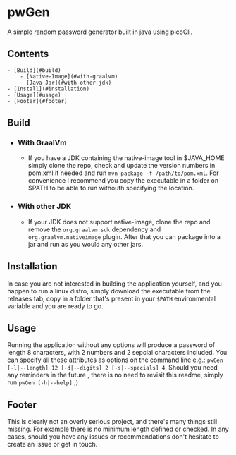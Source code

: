 # **pwGen**

A simple random password generator built in java using picoCli.

## Contents

    - [Build](#build)
        - [Native-Image](#with-graalvm)
        - [Java Jar](#with-other-jdk)
    - [Install](#installation)
    - [Usage](#usage)
    - [Footer](#footer)

    

## Build
- ### With GraalVm
    - If you have a JDK containing the native-image tool in $JAVA_HOME simply clone the repo, check and update the version numbers in pom.xml if needed and run ```mvn package -f /path/to/pom.xml```. For convenience I recommend you copy the executable in a folder on $PATH to be able to run withouth specifying the location.
- ### With other JDK
    - If your JDK does not support native-image, clone the repo and remove the ```org.graalvm.sdk``` dependency and ```org.graalvm.nativeimage``` plugin. After that you can package into a jar and run as you would any other jars.

## Installation
In case you are not interested in building the application yourself, and you happen to run a linux distro, simply download the executable from the releases tab, copy in a folder that's present in your ```$PATH``` environmental variable and you are ready to go.

## Usage
Running the application without any options will produce a password of length 8 characters, with 2 numbers and 2 sepcial characters included.
You can specify all these attributes as options on the command line e.g.: ```pwGen [-l|--length] 12 [-d|--digits] 2 [-s|--specials] 4```.
Should you need any reminders in the future , there is no need to revisit this readme, simply run ```pwGen [-h|--help]``` ;)

## Footer
This is clearly not an overly serious project, and there's many things still missing. For example there is no minimum length defined or checked. In any cases, should you have any issues or recommendations don't hesitate to create an issue or get in touch.